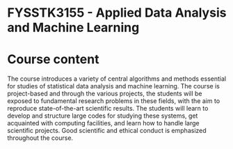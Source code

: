 # FYSSTK3155 - Applied Data Analysis and Machine Learning

# Course content
The course introduces a variety of central algorithms and methods essential for studies of statistical data analysis and machine learning. The course is project-based and through the various projects, the students will be exposed to fundamental research problems in these fields, with the aim to reproduce state-of-the-art scientific results. The students will learn to develop and structure large codes for studying these systems, get acquainted with computing facilities, and learn how to handle large scientific projects. Good scientific and ethical conduct is emphasized throughout the course.
